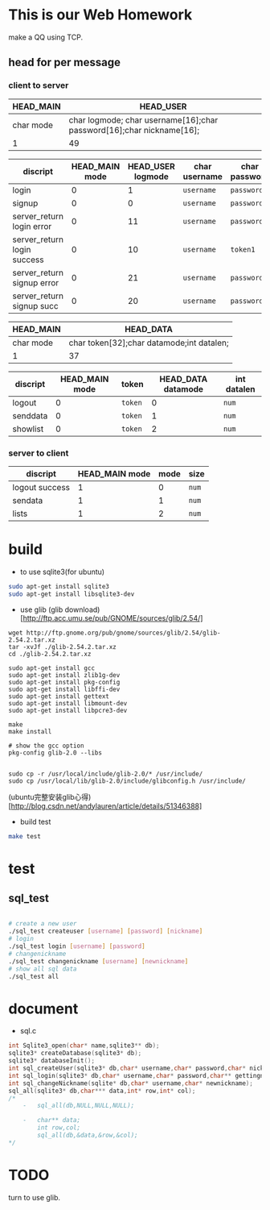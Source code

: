 # This is our Web Homework

make a QQ using TCP.

## head for per message

### client to server

| HEAD_MAIN | HEAD_USER                                |
| --------- | ---------------------------------------- |
| char mode | char logmode; char username[16];char password[16];char nickname[16]; |
| 1         | 49                                       |

| discript                    | HEAD_MAIN mode | HEAD_USER logmode | char username | char password | char nickname |
| --------------------------- | -------------- | ----------------- | ------------- | ------------- | ------------- |
| login                       | 0              | 1                 | `username`    | `password`    | []            |
| signup                      | 0              | 0                 | `username`    | `password`    | `nickname`    |
| server_return login error   | 0              | 11                | `username`    | `password`    | []            |
| server_return login success | 0              | 10                | `username`    | `token1`      | `token2`      |
| server_return signup error  | 0              | 21                | `username`    | `password`    | `nickname`    |
| server_return signup succ   | 0              | 20                | `username`    | `password`    | `nickname`    |

| HEAD_MAIN | HEAD_DATA                                |
| --------- | ---------------------------------------- |
| char mode | char token[32];char datamode;int datalen; |
| 1         | 37                                       |

| discript | HEAD_MAIN mode | token   | HEAD_DATA datamode | int datalen |
| -------- | -------------- | ------- | ------------------ | ----------- |
| logout   | 0              | `token` | 0                  | `num`       |
| senddata | 0              | `token` | 1                  | `num`       |
| showlist | 0              | `token` | 2                  | `num`       |

### server to client

| discript       | HEAD_MAIN mode | mode | size  |
| -------------- | -------------- | ---- | ----- |
| logout success | 1              | 0    | `num` |
| sendata        | 1              | 1    | `num` |
| lists          | 1              | 2    | `num` |




# build

- to use sqlite3(for ubuntu)

```bash
sudo apt-get install sqlite3 
sudo apt-get install libsqlite3-dev
```

- use glib
  (glib download)[http://ftp.acc.umu.se/pub/GNOME/sources/glib/2.54/]

```
wget http://ftp.gnome.org/pub/gnome/sources/glib/2.54/glib-2.54.2.tar.xz
tar -xvJf ./glib-2.54.2.tar.xz
cd ./glib-2.54.2.tar.xz

sudo apt-get install gcc
sudo apt-get install zlib1g-dev
sudo apt-get install pkg-config
sudo apt-get install libffi-dev
sudo apt-get install gettext
sudo apt-get install libmount-dev
sudo apt-get install libpcre3-dev

make
make install

# show the gcc option 
pkg-config glib-2.0 --libs


sudo cp -r /usr/local/include/glib-2.0/* /usr/include/  
sudo cp /usr/local/lib/glib-2.0/include/glibconfig.h /usr/include/
```
(ubuntu完整安装glib心得)[http://blog.csdn.net/andylauren/article/details/51346388]

- build test

```bash
make test
```
# test

## sql_test

```bash

# create a new user
./sql_test createuser [username] [password] [nickname]
# login 
./sql_test login [username] [password] 
# changenickname
./sql_test changenickname [username] [newnickname] 
# show all sql data
./sql_test all
```
# document

- sql.c
```c
int Sqlite3_open(char* name,sqlite3** db);
sqlite3* createDatabase(sqlite3* db);
sqlite3* databaseInit();
int sql_createUser(sqlite3* db,char* username,char* password,char* nickname);
int sql_login(sqlite3* db,char* username,char* password,char** gettingnick);
int sql_changeNickname(sqlite* db,char* username,char* newnickname);
sql_all(sqlite3* db,char*** data,int* row,int* col);
/*
	-   sql_all(db,NULL,NULL,NULL);

	-   char** data;
		int row,col;
		sql_all(db,&data,&row,&col);
*/
```
# TODO

turn to use glib.
